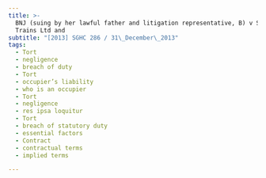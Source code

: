```yaml
---
title: >-
  BNJ (suing by her lawful father and litigation representative, B) v SMRT
  Trains Ltd and
subtitle: "[2013] SGHC 286 / 31\_December\_2013"
tags:
  - Tort
  - negligence
  - breach of duty
  - Tort
  - occupier’s liability
  - who is an occupier
  - Tort
  - negligence
  - res ipsa loquitur
  - Tort
  - breach of statutory duty
  - essential factors
  - Contract
  - contractual terms
  - implied terms

---
```


